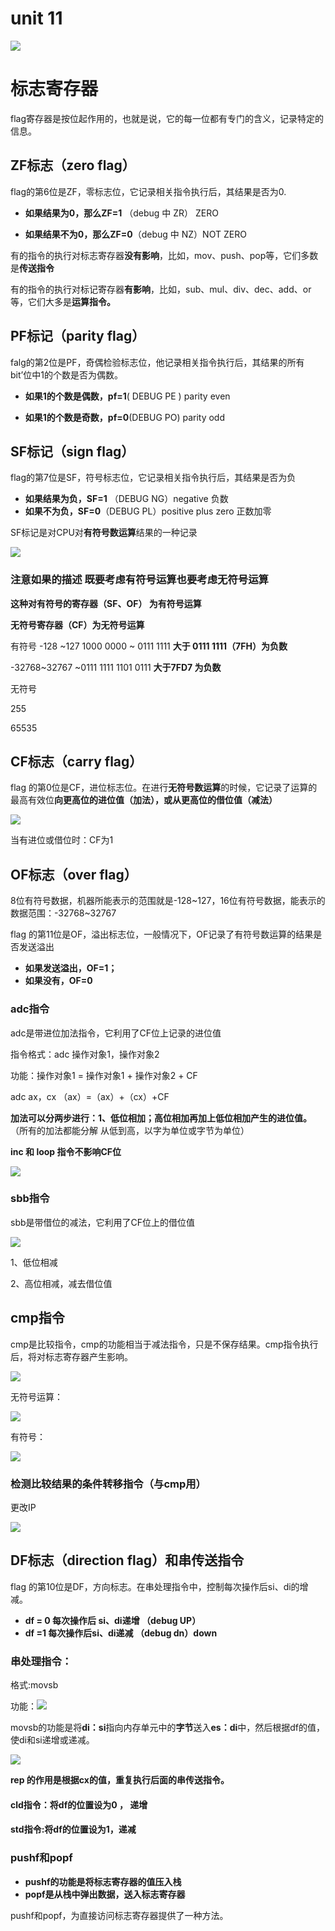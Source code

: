 # unit 11

![](https://img-blog.csdnimg.cn/20200207134919718.PNG?x-oss-process=image/watermark,type_ZmFuZ3poZW5naGVpdGk,shadow_10,text_aHR0cHM6Ly9ibG9nLmNzZG4ubmV0L3FxXzQzNTUwODkw,size_16,color_FFFFFF,t_70)

# 标志寄存器

flag寄存器是按位起作用的，也就是说，它的每一位都有专门的含义，记录特定的信息。



## ZF标志（zero flag）

flag的第6位是ZF，零标志位，它记录相关指令执行后，其结果是否为0.

- **如果结果为0，那么ZF=1**  （debug 中  ZR） ZERO

- **如果结果不为0，那么ZF=0**（debug 中  NZ）NOT ZERO



有的指令的执行对标志寄存器**没有影响**，比如，mov、push、pop等，它们多数是**传送指令**

有的指令的执行对标记寄存器**有影响**，比如，sub、mul、div、dec、add、or等，它们大多是**运算指令。**



## PF标记（parity flag）

falg的第2位是PF，奇偶检验标志位，他记录相关指令执行后，其结果的所有bit’位中1的个数是否为偶数。

- **如果1的个数是偶数，pf=1**( DEBUG   PE  \)  parity even

- **如果1的个数是奇数，pf=0**(DEBUG PO) parity odd



## SF标记（sign flag）

flag的第7位是SF，符号标志位，它记录相关指令执行后，其结果是否为负

- **如果结果为负，SF=1** （DEBUG  NG）negative 负数
- **如果不为负，SF=0**（DEBUG PL）positive plus zero 正数加零

SF标记是对CPU对**有符号数运算**结果的一种记录

![](https://img-blog.csdnimg.cn/20200207142521172.PNG?x-oss-process=image/watermark,type_ZmFuZ3poZW5naGVpdGk,shadow_10,text_aHR0cHM6Ly9ibG9nLmNzZG4ubmV0L3FxXzQzNTUwODkw,size_16,color_FFFFFF,t_70)

### **注意如果的描述**   既要考虑有符号运算也要考虑无符号运算

**这种对有符号的寄存器（SF、OF） 为有符号运算**

**无符号寄存器（CF）为无符号运算**

有符号 -128 ~127  1000 0000 ~ 0111 1111   **大于 0111 1111（7FH）为负数**

-32768~32767 ~0111 1111 1101 0111‬   **大于7FD7 为负数**

无符号

255

65535



## CF标志（carry flag）

flag 的第0位是CF，进位标志位。在进行**无符号数运算**的时候，它记录了运算的最高有效位**向更高位的进位值（加法），或从更高位的借位值（减法）**

![](https://img-blog.csdnimg.cn/20200207144110146.PNG?x-oss-process=image/watermark,type_ZmFuZ3poZW5naGVpdGk,shadow_10,text_aHR0cHM6Ly9ibG9nLmNzZG4ubmV0L3FxXzQzNTUwODkw,size_16,color_FFFFFF,t_70)

当有进位或借位时：CF为1



## OF标志（over flag）

8位有符号数据，机器所能表示的范围就是-128~127，16位有符号数据，能表示的数据范围：-32768~32767

flag 的第11位是OF，溢出标志位，一般情况下，OF记录了有符号数运算的结果是否发送溢出

- **如果发送溢出，OF=1；**
- **如果没有，OF=0**



### adc指令

adc是带进位加法指令，它利用了CF位上记录的进位值

指令格式：adc 操作对象1，操作对象2

功能：操作对象1 = 操作对象1 + 操作对象2 + CF

adc ax，cx  （ax）=（ax）+（cx）+CF

**加法可以分两步进行：1、低位相加；高位相加再加上低位相加产生的进位值。**   （所有的加法都能分解 从低到高，以字为单位或字节为单位）

**inc 和 loop 指令不影响CF位**

![](https://img-blog.csdnimg.cn/20200207152228576.PNG?x-oss-process=image/watermark,type_ZmFuZ3poZW5naGVpdGk,shadow_10,text_aHR0cHM6Ly9ibG9nLmNzZG4ubmV0L3FxXzQzNTUwODkw,size_16,color_FFFFFF,t_70)

### sbb指令

sbb是带借位的减法，它利用了CF位上的借位值

![](https://img-blog.csdnimg.cn/20200207153620770.PNG?x-oss-process=image/watermark,type_ZmFuZ3poZW5naGVpdGk,shadow_10,text_aHR0cHM6Ly9ibG9nLmNzZG4ubmV0L3FxXzQzNTUwODkw,size_16,color_FFFFFF,t_70)

 1、低位相减

2、高位相减，减去借位值



## cmp指令

cmp是比较指令，cmp的功能相当于减法指令，只是不保存结果。cmp指令执行后，将对标志寄存器产生影响。

![](https://img-blog.csdnimg.cn/20200207154716789.PNG)

无符号运算：

![](https://img-blog.csdnimg.cn/20200207154726401.PNG?x-oss-process=image/watermark,type_ZmFuZ3poZW5naGVpdGk,shadow_10,text_aHR0cHM6Ly9ibG9nLmNzZG4ubmV0L3FxXzQzNTUwODkw,size_16,color_FFFFFF,t_70)

有符号：

![](https://img-blog.csdnimg.cn/20200207154738168.PNG?x-oss-process=image/watermark,type_ZmFuZ3poZW5naGVpdGk,shadow_10,text_aHR0cHM6Ly9ibG9nLmNzZG4ubmV0L3FxXzQzNTUwODkw,size_16,color_FFFFFF,t_70)



### 检测比较结果的条件转移指令（与cmp用）

更改IP

![](https://img-blog.csdnimg.cn/2020020715502632.PNG?x-oss-process=image/watermark,type_ZmFuZ3poZW5naGVpdGk,shadow_10,text_aHR0cHM6Ly9ibG9nLmNzZG4ubmV0L3FxXzQzNTUwODkw,size_16,color_FFFFFF,t_70)



## DF标志（direction flag）和串传送指令

flag 的第10位是DF，方向标志。在串处理指令中，控制每次操作后si、di的增减。

- **df = 0 每次操作后 si、di递增 （debug   UP）**
- **df =1 每次操作后si、di递减   （debug dn）down**

### 串处理指令：

格式:movsb

功能：![](https://img-blog.csdnimg.cn/20200207161739339.PNG?x-oss-process=image/watermark,type_ZmFuZ3poZW5naGVpdGk,shadow_10,text_aHR0cHM6Ly9ibG9nLmNzZG4ubmV0L3FxXzQzNTUwODkw,size_16,color_FFFFFF,t_70)

movsb的功能是将**di：si**指向内存单元中的**字节**送入**es：di**中，然后根据df的值，使di和si递增或递减。

![](https://img-blog.csdnimg.cn/20200207161755827.PNG?x-oss-process=image/watermark,type_ZmFuZ3poZW5naGVpdGk,shadow_10,text_aHR0cHM6Ly9ibG9nLmNzZG4ubmV0L3FxXzQzNTUwODkw,size_16,color_FFFFFF,t_70)

**rep 的作用是根据cx的值，重复执行后面的串传送指令。**



#### cld指令：将df的位置设为0 ， 递增

#### std指令:将df的位置设为1，递减



### pushf和popf

- **pushf的功能是将标志寄存器的值压入栈**
- **popf是从栈中弹出数据，送入标志寄存器**

pushf和popf，为直接访问标志寄存器提供了一种方法。